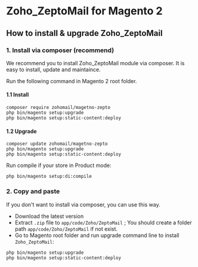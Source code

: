 # Zoho_ZeptoMail for Magento 2

## How to install & upgrade Zoho_ZeptoMail

### 1. Install via composer (recommend)

We recommend you to install Zoho_ZeptoMail module via composer. It is easy to install, update and maintaince.

Run the following command in Magento 2 root folder.

#### 1.1 Install

```
composer require zohomail/magetno-zepto
php bin/magento setup:upgrade
php bin/magento setup:static-content:deploy
```

#### 1.2 Upgrade

```
composer update zohomail/magetno-zepto
php bin/magento setup:upgrade
php bin/magento setup:static-content:deploy
```

Run compile if your store in Product mode:

```
php bin/magento setup:di:compile
```

### 2. Copy and paste

If you don't want to install via composer, you can use this way.

- Download the latest version
- Extract `.zip` file to `app/code/Zoho/ZeptoMail` ; You should create a folder path `app/code/Zoho/ZeptoMail` if not exist.
- Go to Magento root folder and run upgrade command line to install `Zoho_ZeptoMail`:

```
php bin/magento setup:upgrade
php bin/magento setup:static-content:deploy
```
